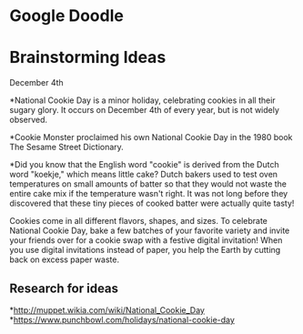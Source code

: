 # Google Doodle
# Brainstorming Ideas


December 4th 

*National Cookie Day is a minor holiday, celebrating cookies in all their sugary glory. It occurs on December 4th of every year, but is not widely observed.

*Cookie Monster proclaimed his own National Cookie Day in the 1980 book The Sesame Street Dictionary.

*Did you know that the English word "cookie" is derived from the Dutch word "koekje," which means little cake? Dutch bakers used to test oven temperatures on small amounts of batter so that they would not waste the entire cake mix if the temperature wasn't right. It was not long before they discovered that these tiny pieces of cooked batter were actually quite tasty!

Cookies come in all different flavors, shapes, and sizes. To celebrate National Cookie Day, bake a few batches of your favorite variety and invite your friends over for a cookie swap with a festive digital invitation! When you use digital invitations instead of paper, you help the Earth by cutting back on excess paper waste. 


## Research for ideas
*http://muppet.wikia.com/wiki/National_Cookie_Day
*https://www.punchbowl.com/holidays/national-cookie-day





